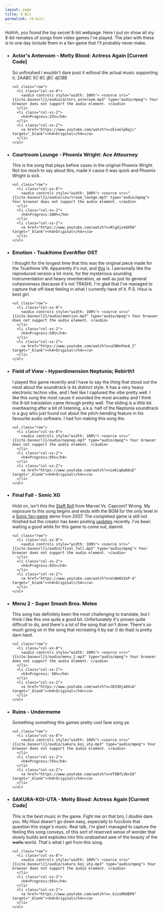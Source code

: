 ```yaml
---
layout: page
title: 8-Bit
permalink: /8-bit/
---
```


<div class="text_container">
  <p> Hohhh, you found the top secret 8-bit webpage. Here I put on show all my 8-bit remakes of songs from video games I've played. 
  The plan with these is to one day include them in a fan-game that I'll probably never make.</p>
</div>

<ul class="list-group">

  <li class="list-group-item">
    <h3>Actor's Anteroom - Melty Blood: Actress Again [Current Code]</h3>
    <p>So unfinished I wouldn't dare post it without the actual music supporting it. 2AABC 5C 6C jBC djCBB</p>
    
    <ul class="row">
      <li class="col-xs-8">
        <audio controls style="width: 100%"> <source src="{{site.baseurl}}/audio/actors_anteroom.mp3" type="audio/mpeg"> Your browser does not support the audio element. </audio>
      </li>
      <li class="col-xs-2">
        <h4>Progress:25%</h4>
      </li>
      <li class="col-xs-2">
        <a href="https://www.youtube.com/watch?v=zEiwolp6qjc" target="_blank"><h4>Original</h4></a>
      </li>
    </ul>
  </li>

  <li class="list-group-item">
    <h3>Courtroom Lounge - Phoenix Wright: Ace Attourney</h3>
    <p>This is the song that plays before cases in the original Phoenix Wright. Not too much to say about this, made it cause it was quick and Phoenix Wright is sick.</p>
    
    <ul class="row">
      <li class="col-xs-8">
        <audio controls style="width: 100%"> <source src="{{site.baseurl}}/audio/courtroom_lounge.mp3" type="audio/mpeg"> Your browser does not support the audio element. </audio>
      </li>
      <li class="col-xs-2">
        <h4>Progress:100%</h4>
      </li>
      <li class="col-xs-2">
        <a href="https://www.youtube.com/watch?v=RlgXjzeGH58" target="_blank"><h4>Original</h4></a>
      </li>
    </ul>
  </li>
  
  <li class="list-group-item">
    <h3>Emotion - Tsukihime EverAfter OST</h3>
    <p>I thought for the longest time that this was the original piece made for the Tsukihime VN. Apparently it's not, and <a href="https://www.youtube.com/watch?v=ZhcLmWHlD_g" target="_blank">this</a> is. 
    I personally like the reproduced version a lot more, for the mysterious sounding instrumentation and heavy reverberation, as well as just its general cohesiveness (because it's not TRASH). 
    I'm glad that I've managed to capture that off-beat feeling in what I currently have of it. P.S. Hisui is best girl.</p>
    
    <ul class="row">
      <li class="col-xs-8">
        <audio controls style="width: 100%"> <source src="{{site.baseurl}}/audio/emotion.mp3" type="audio/mpeg"> Your browser does not support the audio element. </audio>
      </li>
      <li class="col-xs-2">
        <h4>Progress:50%</h4>
      </li>
      <li class="col-xs-2">
        <a href="https://www.youtube.com/watch?v=uCNHnFmvA_I" target="_blank"><h4>Original</h4></a>
      </li>
    </ul>
  </li>
  
  <li class="list-group-item">
    <h3>Field of View - Hyperdimension Neptunia; Rebirth1</h3>
    <p>I played this game recently and I have to say the thing that stood out the most about the soundtrack is its distinct style. It has a very heavy electronic techno vibe, and I feel like I captured the vibe pretty well.
	I like this song the most cause it sounded the most arcadey and I think the 8-bit translation came through pretty well. The sliding is a little bit overbearing after a bit of listening, 
	a.k.a. half of the Neptunia soundtrack is a guy who just found out about the pitch-bending feature in his favourite audio software. I had fun making this song tho.</p>
    
    <ul class="row">
      <li class="col-xs-8">
        <audio controls style="width: 100%"> <source src="{{site.baseurl}}/audio/nepnep.mp3" type="audio/mpeg"> Your browser does not support the audio element. </audio>
      </li>
      <li class="col-xs-2">
        <h4>Progress:95%</h4>
      </li>
      <li class="col-xs-2">
        <a href="https://www.youtube.com/watch?v=LeKiqGwbbuE" target="_blank"><h4>Original</h4></a>
      </li>
    </ul>
  </li>
  
  <li class="list-group-item">
    <h3>Final Fall - Sonic XG</h3>
    <p>Hold on, isn't this the <a href="https://www.youtube.com/watch?v=EMtWq2kA_nc" target="_blank">Staff Roll</a> from Marvel Vs. Capcom? Wrong. 
    My exposure to this song begins and ends with the BGM for the only level in a <a href="https://info.sonicretro.org/Sonic_XG" target="_blank">Sonic fan-game</a> demo from 2007. 
    The completed game is still not finished but the creator has been posting <a href="https://www.youtube.com/watch?v=IkF2VDXC9Gs" target="_blank">updates</a> recently. 
    I've been waiting a good while for this game to come out, damnit.</p>
    
    <ul class="row">
      <li class="col-xs-8">
        <audio controls style="width: 100%"> <source src="{{site.baseurl}}/audio/final_fall.mp3" type="audio/mpeg"> Your browser does not support the audio element. </audio>
      </li>
      <li class="col-xs-2">
        <h4>Progress:95%</h4>
      </li>
      <li class="col-xs-2">
        <a href="https://www.youtube.com/watch?v=VsNmOV2oP-4" target="_blank"><h4>Original</h4></a>
      </li>
    </ul>
  </li>
  
  <li class="list-group-item">
    <h3>Menu 2 - Super Smash Bros. Melee</h3>
    <p>This song has definitely been the most challenging to translate, but I think I like this one quite a good bit. Unfortunately it's proven quite difficult to do, and there's a lot of the song that isn't done.
    There's so much going on in the song that recreating it by ear (I do that) is pretty darn hard.</p>
    
    <ul class="row">
      <li class="col-xs-8">
        <audio controls style="width: 100%"> <source src="{{site.baseurl}}/audio/menu_2.mp3" type="audio/mpeg"> Your browser does not support the audio element. </audio>
      </li>
      <li class="col-xs-2">
        <h4>Progress: 50%</h4>
      </li>
      <li class="col-xs-2">
        <a href="https://www.youtube.com/watch?v=JD33HjaO4iA" target="_blank"><h4>Original</h4></a>
      </li>
    </ul>
  </li>

  <li class="list-group-item">
    <h3>Ruins - Undermeme</h3>
    <p>Something something this games pretty cool fave song ye.</p>
    
    <ul class="row">
      <li class="col-xs-8">
        <audio controls style="width: 100%"> <source src="{{site.baseurl}}/audio/sakura_koi_uta.mp3" type="audio/mpeg"> Your browser does not support the audio element. </audio>
      </li>
      <li class="col-xs-2">
        <h4>Progress:75%</h4>
      </li>
      <li class="col-xs-2">
        <a href="https://www.youtube.com/watch?v=VT9BfLVbnI8" target="_blank"><h4>Original</h4></a>
      </li>
    </ul>
  </li>

  <li class="list-group-item">
    <h3>SAKURA-KOI-UTA - Melty Blood: Actress Again [Current Code]</h3>
    <p>This is the best music in the game. Fight me on that bro, I double dare you. My Hisui doesn't go down easy, especially to fuccbois that question this stage's music. 
	Real talk, I'm glad I managed to capture the feeling this song conveys, of this sort of reserved sense of wonder that slowly builds and explodes into this unabashed awe of the beauty of the <strike>waifu</strike> world. That's what I get from this song.</p>
    
    <ul class="row">
      <li class="col-xs-8">
        <audio controls style="width: 100%"> <source src="{{site.baseurl}}/audio/sakura_koi_uta.mp3" type="audio/mpeg"> Your browser does not support the audio element. </audio>
      </li>
      <li class="col-xs-2">
        <h4>Progress:95%</h4>
      </li>
      <li class="col-xs-2">
        <a href="https://www.youtube.com/watch?v=_kJzsRRdBP0" target="_blank"><h4>Original</h4></a>
      </li>
    </ul>
  </li>
</ul>